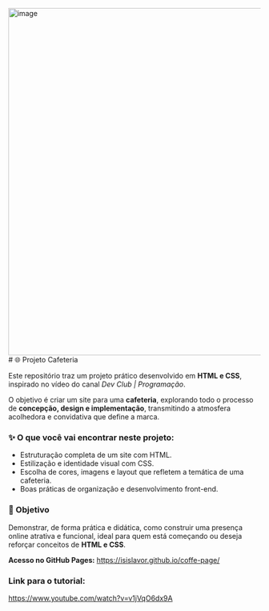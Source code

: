 <img width="1360" height="693" alt="image" src="https://github.com/user-attachments/assets/a70c7b91-fea9-4969-9876-4637ac0c75da" /># 🌐 Projeto Cafeteria

Este repositório traz um projeto prático desenvolvido em **HTML e CSS**, inspirado no vídeo do canal *Dev Club | Programação*.

O objetivo é criar um site para uma **cafeteria**, explorando todo o processo de **concepção, design e implementação**, transmitindo a atmosfera acolhedora e convidativa que define a marca.

### ✨ O que você vai encontrar neste projeto:

* Estruturação completa de um site com HTML.
* Estilização e identidade visual com CSS.
* Escolha de cores, imagens e layout que refletem a temática de uma cafeteria.
* Boas práticas de organização e desenvolvimento front-end.

### 🎯 Objetivo

Demonstrar, de forma prática e didática, como construir uma presença online atrativa e funcional, ideal para quem está começando ou deseja reforçar conceitos de **HTML e CSS**.

**Acesso no GitHub Pages:** https://isislavor.github.io/coffe-page/

### Link para o tutorial:
https://www.youtube.com/watch?v=v1jVqO6dx9A
